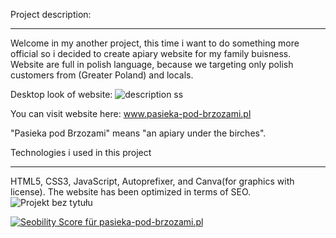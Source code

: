Project description:
____________

Welcome in my another project, this time i want to do something more official so i decided to create apiary website for my family buisness. Website are full in polish language, because we targeting only polish customers from (Greater Poland) and locals.

Desktop look of website:
![description ss](https://user-images.githubusercontent.com/87094041/185352540-8e2840a0-d533-46ce-8221-0b6525b5302d.png)

You can visit website here:
www.pasieka-pod-brzozami.pl

"Pasieka pod Brzozami" means "an apiary under the birches".

Technologies i used in this project
____________

HTML5,
CSS3,
JavaScript,
Autoprefixer,
and Canva(for graphics with license). 
The website has been optimized in terms of SEO.
![Projekt bez tytułu](https://user-images.githubusercontent.com/87094041/185352710-04a52261-b9eb-4f46-ac9f-ad0e555927bf.png)

<a href="https://freetools.seobility.net/en/seocheck/pasieka-pod-brzozami.pl"><img src="https://freetools.seobility.net/widget/widget.png?url=pasieka-pod-brzozami.pl" alt="Seobility Score für pasieka-pod-brzozami.pl"></a>



